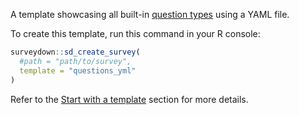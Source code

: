 A template showcasing all built-in [question types](https://surveydown.org/docs/question-types) using a YAML file.

To create this template, run this command in your R console:

```r
surveydown::sd_create_survey(
  #path = "path/to/survey",
  template = "questions_yml"
)
```

Refer to the [Start with a template](https://surveydown.org/docs/getting-started#start-with-a-template) section for more details.
